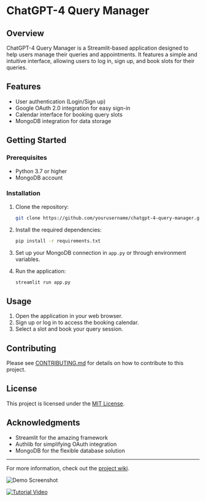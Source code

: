 # ChatGPT-4 Query Manager

## Overview
ChatGPT-4 Query Manager is a Streamlit-based application designed to help users manage their queries and appointments. It features a simple and intuitive interface, allowing users to log in, sign up, and book slots for their queries.

## Features
- User authentication (Login/Sign up)
- Google OAuth 2.0 integration for easy sign-in
- Calendar interface for booking query slots
- MongoDB integration for data storage

## Getting Started
### Prerequisites
- Python 3.7 or higher
- MongoDB account

### Installation
1. Clone the repository:
   ```bash
   git clone https://github.com/yourusername/chatgpt-4-query-manager.git
   ```
2. Install the required dependencies:
   ```bash
   pip install -r requirements.txt
   ```
3. Set up your MongoDB connection in `app.py` or through environment variables.

4. Run the application:
   ```bash
   streamlit run app.py
   ```

## Usage
1. Open the application in your web browser.
2. Sign up or log in to access the booking calendar.
3. Select a slot and book your query session.

## Contributing
Please see [CONTRIBUTING.md](CONTRIBUTING.md) for details on how to contribute to this project.

## License
This project is licensed under the [MIT License](LICENSE).

## Acknowledgments
- Streamlit for the amazing framework
- Authlib for simplifying OAuth integration
- MongoDB for the flexible database solution

---

For more information, check out the [project wiki](https://github.com/yourusername/chatgpt-4-query-manager/wiki).

![Demo Screenshot](path/to/screenshot.png)

[![Tutorial Video](path/to/video_thumbnail.png)](link/to/tutorial_video)
